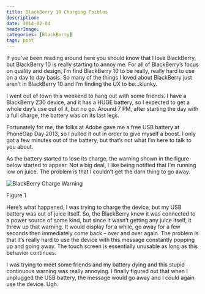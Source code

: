 ```yaml
---
title: BlackBerry 10 Charging Foibles
description: 
date: 2014-02-04
headerImage: 
categories: [BlackBerry]
tags: post
---
```


If you’ve been reading around here you should know that I love BlackBerry, but BlackBerry 10 is really starting to annoy me. For all of BlackBerry’s focus on quality and design, I’m find BlackBerry 10 to be really, really hard to use on a day to day basis. So many of the things I loved about BlackBerry just aren’t in BlackBerry 10 and I’m finding the UX to be…klunky.

I went out of town this weekend to hang out with some friends. I have a BlackBerry Z30 device, and it has a HUGE battery, so I expected to get a whole day’s use out of it, but no go. Around 7 PM, after starting the day with a full charge, the battery was on its last legs.

Fortunately for me, the folks at Adobe gave me a free USB battery at PhoneGap Day 2013, so I pulled it out in order to give myself a boost. I only got a few minutes out of the battery, but that’s not what I’m here to talk to you about.

As the battery started to lose its charge, the warning shown in the figure below started to appear. Not a big deal, I like being notified that I’m running low on juice. The problem is that I couldn’t get the darn thing to go away.

![BlackBerry Charge Warning](/images/stories/2014/blackberry-10-battery-warning.png "BlackBerry Charge Warning") 

Figure 1

Here’s what happened, I was trying to charge the device, but my USB battery was out of juice itself. So, the BlackBerry knew it was connected to a power source of some kind, but since it wasn’t getting any juice itself, it threw up that warning. It would display for a while, go away for a few seconds then immediately come back – over and over again. The problem is that it’s really hard to use the device with this message constantly popping up and going away. The touch screen is essentially unusable as long as this behavior continues.

I was trying to meet some friends and my battery dying and this stupid continuous warning was really annoying. I finally figured out that when I unplugged the USB battery, the message would go away and I could again use the device. Ugh.